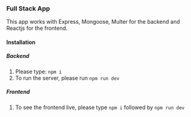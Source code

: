 ### Full Stack App
This app works with Express, Mongoose, Multer for the backend and Reactjs for the frontend.

#### Installation
##### Backend
1. Please type: `npm i`
2. To run the server, please run `npm run dev`

##### Frontend
1. To see the frontend live, please type `npm i` followed by `npm run dev`
